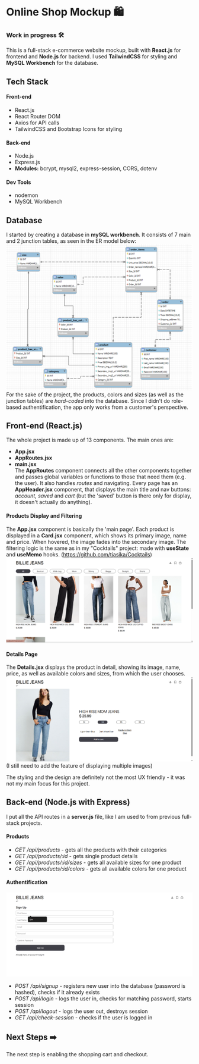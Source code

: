 # Online Shop Mockup 🛍️
### Work in progress 🛠️
This is a full-stack e-commerce website mockup, built with **React.js** for frontend and **Node.js** for backend. I used **TailwindCSS** for styling and **MySQL Workbench** for the database.

## Tech Stack
#### Front-end
- React.js
- React Router DOM
- Axios for API calls
- TailwindCSS and Bootstrap Icons for styling
  
#### Back-end
- Node.js
- Express.js
- **Modules:** bcrypt, mysql2, express-session, CORS, dotenv 

#### Dev Tools
- nodemon
- MySQL Workbench

## Database
I started by creating a database in **mySQL workbench**. It consists of 7 main and 2 junction tables, as seen in the ER model below:
![Database ER model](/github_assets/db.png)
For the sake of the project, the products, colors and sizes (as well as the junction tables) are *hard-coded* into the database. Since I didn't do role-based authentification, the app only works from a customer's perspective.

## Front-end (React.js)
The whole project is made up of 13 components. The main ones are:
- **App.jsx**
- **AppRoutes.jsx**
- **main.jsx**  
The **AppRoutes** component connects all the other components together and passes global variables or functions to those that need them (e.g. the user). It also handles *routes* and navigating.
Every page has an **AppHeader.jsx** component, that displays the main title and nav buttons: *account, saved* and *cart* (but the 'saved' button is there only for display, it doesn't actually do anything).

#### Products Display and Filtering
The **App.jsx** component is basically the 'main page'. Each product is displayed in a **Card.jsx** component, which shows its primary image, name and price. When hovered, the image fades into the secondary image.
The filtering logic is the same as in my "Cocktails" project: made with **useState** and **useMemo** hooks. (https://github.com/tjasika/Cocktails)
![Screenshot of the project](/github_assets/ss1.png)

#### Details Page
The **Details.jsx** displays the product in detail, showing its image, name, price, as well as available colors and sizes, from which the user chooses.
![Screenshot of the project](/github_assets/ss3.png)
(I still need to add the feature of displaying multiple images)

The styling and the design are definitely not the most UX friendly - it was not my main focus for this project.

## Back-end (Node.js with Express)
I put all the API routes in a **server.js** file, like I am used to from previous full-stack projects.
#### Products
- *GET /api/products* - gets all the products with their categories
- *GET /api/products/:id* - gets single product details
- *GET /api/products/:id/sizes* - gets all available sizes for one product
- *GET /api/products/:id/colors* - gets all available colors for one product

#### Authentification
![Screenshot of the project](/github_assets/ss2.png)
- *POST /api/signup* - registers new user into the database (password is hashed), checks if it already exists
- *POST /api/login* - logs the user in, checks for matching password, starts session
- *POST /api/logout* - logs the user out, destroys session
- *GET /api/check-session* - checks if the user is logged in

## Next Steps ➡️
The next step is enabling the shopping cart and checkout.

  


